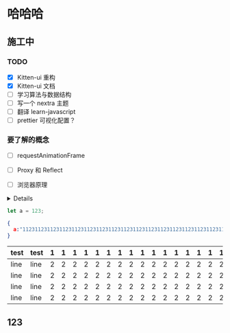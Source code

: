 # 哈哈哈
## 施工中

### TODO

- [x] Kitten-ui 重构
- [x] Kitten-ui 文档
- [ ] 学习算法与数据结构
- [ ] 写一个 nextra 主题
- [ ] 翻译 learn-javascript
- [ ] prettier 可视化配置？

### 要了解的概念

- [ ] requestAnimationFrame
- [ ] Proxy 和 Reflect
- [ ] 浏览器原理


<!-- 
、Web 发展历史、互联网起源、JS 语言的演变有着深入的理解的看法。
 -->
<details>
  <summary>Details</summary>
  Something small enough to escape casual notice.  Something small enough to escape casual notice.  Something small enough to escape casual notice.  Something small enough to escape casual notice.  Something small enough to escape casual notice.  Something small enough to escape casual notice.  Something small enough to escape casual notice.  Something small enough to escape casual notice.  Something small enough to escape casual notice.  Something small enough to escape casual notice.  Something small enough to escape casual notice.  Something small enough to escape casual notice.  Something small enough to escape casual notice.  Something small enough to escape casual notice.  Something small enough to escape casual notice.  Something small enough to escape casual notice.
</details>

```js filename="package.json"
let a = 123;
```

```json filename="lov.json"
{
  a:"1123112311231123112311231123112311231123112311231123112311231123112311231123112311231123112311231123112311231123112311231123"
}
```
|test|test|1|1|1|1|1|1|1|1|1|1|1|1|1|1|1|1|1|1|1|1|1|1|1|1|
|--|--|    --|--|--|--|--|--|--|--|--|--|--|--|--|--|--|--|--|--|--|--|--|--|--|--|
|line|line|2|2|2|2|2|2|2|2|2|2|2|2|2|2|2|2|2|2|2|2|2|2|2|2|
|line|line|2|2|2|2|2|2|2|2|2|2|2|2|2|2|2|2|2|2|2|2|2|2|2|2|
|line|line|2|2|2|2|2|2|2|2|2|2|2|2|2|2|2|2|2|2|2|2|2|2|2|2|
|line|line|2|2|2|2|2|2|2|2|2|2|2|2|2|2|2|2|2|2|2|2|2|2|2|2|

## 123
